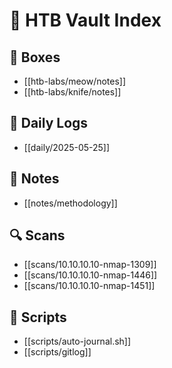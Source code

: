# 🧭 HTB Vault Index

## 🔐 Boxes
- [[htb-labs/meow/notes]]
- [[htb-labs/knife/notes]]

## 📅 Daily Logs
- [[daily/2025-05-25]]

## 🧠 Notes
- [[notes/methodology]]

## 🔍 Scans
- [[scans/10.10.10.10-nmap-1309]]
- [[scans/10.10.10.10-nmap-1446]]
- [[scans/10.10.10.10-nmap-1451]]

## 🧰 Scripts
- [[scripts/auto-journal.sh]]
- [[scripts/gitlog]]
